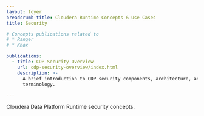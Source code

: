 ```yaml
---
layout: foyer
breadcrumb-title: Cloudera Runtime Concepts & Use Cases
title: Security

# Concepts publications related to
# * Ranger
# * Knox

publications:
  - title: CDP Security Overview
    url: cdp-security-overview/index.html
    description: >-
      A brief introduction to CDP security components, architecture, and
      terminology.

---
```


Cloudera Data Platform Runtime security concepts.
